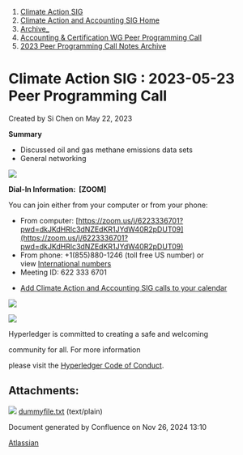 1. [Climate Action SIG](index.html)
2. [Climate Action and Accounting SIG Home](Climate-Action-and-Accounting-SIG-Home_19005445.html)
3. [Archive\_](Archive__19006062.html)
4. [Accounting &amp; Certification WG Peer Programming Call](19006574.html)
5. [2023 Peer Programming Call Notes Archive](2023-Peer-Programming-Call-Notes-Archive_19009996.html)

# Climate Action SIG : 2023-05-23 Peer Programming Call

Created by Si Chen on May 22, 2023

**Summary**

- Discussed oil and gas methane emissions data sets
- General networking

![](plugins/servlet/confluence/placeholder/unknown-attachment)

**Dial-In Information:  \[ZOOM]**

You can join either from your computer or from your phone:

- From computer: [https://zoom.us/j/6223336701?pwd=dkJKdHRlc3dNZEdKR1JYdW40R2pDUT09](https://zoom.us/j/6223336701?pwd=dkJKdHRlc3dNZEdKR1JYdW40R2pDUT09)
- From phone: +1(855)880-1246 (toll free US number) or view [International numbers](https://zoom.us/u/bAaJoyznp)
- Meeting ID: 622 333 6701

<!--THE END-->

- [Add Climate Action and Accounting SIG calls to your calendar](https://lists.hyperledger.org/g/climate-sig/ics/invite.ics?repeatid=31581)

![](https://wiki.hyperledger.org/download/attachments/29034696/Antitrustnotice.png?version=1&modificationDate=1581695654000&api=v2)

![](https://wiki.hyperledger.org/download/attachments/2392771/welcome.png?version=2&modificationDate=1572450107000&api=v2)

Hyperledger is committed to creating a safe and welcoming

community for all. For more information

please visit the [Hyperledger Code of Conduct](https://lf-hyperledger.atlassian.net/wiki/display/HYP/Hyperledger+Code+of+Conduct).

## Attachments:

![](images/icons/bullet_blue.gif) [dummyfile.txt](attachments/19010231/19010232.txt) (text/plain)

Document generated by Confluence on Nov 26, 2024 13:10

[Atlassian](http://www.atlassian.com/)
